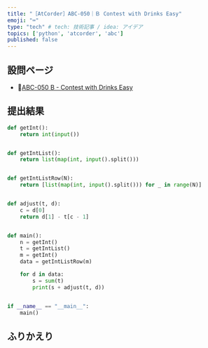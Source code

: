 ```yaml
---
title: "［AtCorder］ABC-050｜Ｂ Contest with Drinks Easy"
emoji: "⌨️"
type: "tech" # tech: 技術記事 / idea: アイデア
topics: ['python', 'atcorder', 'abc']
published: false
---
```


## 設問ページ

- 🔗[ABC-050 B - Contest with Drinks Easy](https://atcoder.jp/contests/abc050/tasks/abc050_b)

## 提出結果

```python
def getInt():
    return int(input())


def getIntList():
    return list(map(int, input().split()))


def getIntListRow(N):
    return [list(map(int, input().split())) for _ in range(N)]


def adjust(t, d):
    c = d[0]
    return d[1] - t[c - 1]


def main():
    n = getInt()
    t = getIntList()
    m = getInt()
    data = getIntListRow(m)

    for d in data:
        s = sum(t)
        print(s + adjust(t, d))


if __name__ == "__main__":
    main()
```

## ふりかえり
